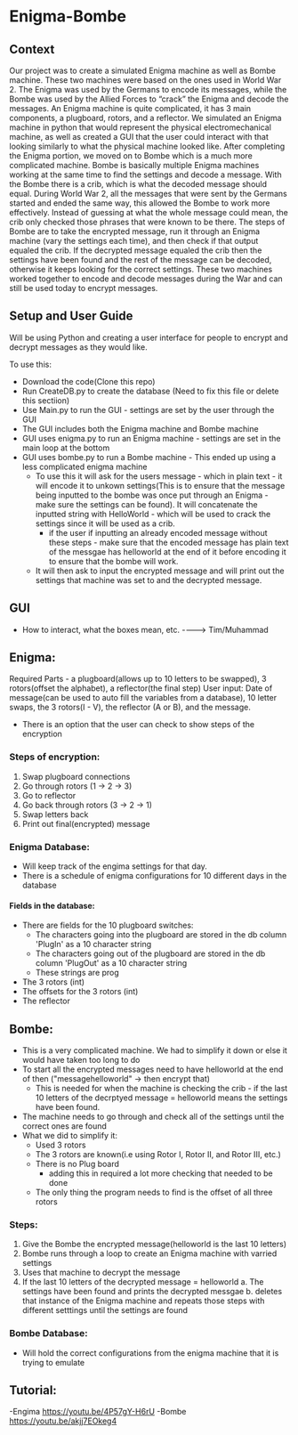 # Enigma-Bombe

## Context
Our project was to create a simulated Enigma machine as well as Bombe machine. These two machines were based on the ones used in World War 2. The Enigma was used by the Germans to encode its messages, while the Bombe was used by the Allied Forces to “crack” the Enigma and decode the messages. An Enigma machine is quite complicated, it has 3 main components, a plugboard, rotors, and a reflector. We simulated an Enigma machine in python that would represent the physical electromechanical machine, as well as created a GUI that the user could interact with that looking similarly to what the physical machine looked like. After completing the Enigma portion, we moved on to Bombe which is a much more complicated machine. Bombe is basically multiple Enigma machines working at the same time to find the settings and decode a message. With the Bombe there is a crib, which is what the decoded message should equal. During World War 2, all the messages that were sent by the Germans started and ended the same way, this allowed the Bombe to work more effectively. Instead of guessing at what the whole message could mean, the crib only checked those phrases that were known to be there. The steps of Bombe are to take the encrypted message, run it through an Enigma machine (vary the settings each time), and then check if that output equaled the crib. If the decrypted message equaled the crib then the settings have been found and the rest of the message can be decoded, otherwise it keeps looking for the correct settings. These two machines worked together to encode and decode messages during the War and can still be used today to encrypt messages. 



## Setup and User Guide
Will be using Python and creating a user interface for people to encrypt and decrypt messages as they would like.

To use this: 
- Download the code(Clone this repo)
- Run CreateDB.py to create the database (Need to fix this file or delete this sectiion)
- Use Main.py to run the GUI - settings are set by the user through the GUI
- The GUI includes both the Enigma machine and Bombe machine
- GUI uses enigma.py to run an Enigma machine - settings are set in the main loop at the bottom
- GUI uses bombe.py to run a Bombe machine - This ended up using a less complicated enigma machine
  - To use this it will ask for the users message - which in plain text - it will encode it to unkown settings(This is to ensure that the message being inputted to the bombe 
  was once put through an Enigma - make sure the settings can be found). It will concatenate the inputted string with HelloWorld - which will be used to crack the settings 
  since it will be used as a crib.
    - if the user if inputting an already encoded message without these steps - make sure that the encoded message has plain text of the messgae has helloworld at the end of it
    before encoding it to ensure that the bombe will work.
  - It will then ask to input the encrypted message and will print out the settings that machine was set to and the decrypted message.

## GUI
- How to interact, what the boxes mean, etc. ----> Tim/Muhammad

## Enigma:
Required Parts - a plugboard(allows up to 10 letters to be swapped), 3 rotors(offset the alphabet), a reflector(the final step)
User input: Date of message(can be used to auto fill the variables from a database), 10 letter swaps, the 3 rotors(I - V), the reflector (A or B), and the message.
- There is an option that the user can check to show steps of the encryption

### Steps of encryption:
1. Swap plugboard connections
2. Go through rotors (1 -> 2 -> 3)
3. Go to reflector
4. Go back through rotors (3 -> 2 -> 1)
5. Swap letters back 
6. Print out final(encrypted) message

### Enigma Database:
- Will keep track of the engima settings for that day. 
- There is a schedule of enigma configurations for 10 different days in the database
#### Fields in the database: 
- There are fields for the 10 plugboard switches:
  - The characters going into the plugboard are stored in the db column 'PlugIn' as a 10 character string
  - The characters going out of the plugboard are stored in the db column 'PlugOut' as a 10 character string
  - These strings are prog
- The 3 rotors (int)
- The offsets for the 3 rotors (int)
- The reflector

## Bombe:
- This is a very complicated machine. We had to simplify it down or else it would have taken too long to do
- To start all the encrypted messages need to have helloworld at the end of then ("messagehelloworld" -> then encrypt that)
  - This is needed for when the machine is checking the crib - if the last 10 letters of the decrptyed message = helloworld 
    means the settings have been found.
- The machine needs to go through and check all of the settings until the correct ones are found
- What we did to simplify it:
  - Used 3 rotors
  - The 3 rotors are known(i.e using Rotor I, Rotor II, and Rotor III, etc.)
  - There is no Plug board
    - adding this in required a lot more checking that needed to be done
   - The only thing the program needs to find is the offset of all three rotors

### Steps:
1. Give the Bombe the encrypted message(helloworld is the last 10 letters)
2. Bombe runs through a loop to create an Enigma machine with varried settings
3. Uses that machine to decrypt the message
4. If the last 10 letters of the decrypted message = helloworld
  a. The settings have been found and prints the decrypted messgae
  b. deletes that instance of the Enigma machine and repeats those steps with different setttings until the settings are found

### Bombe Database:
- Will hold the correct configurations from the enigma machine that it is trying to emulate

## Tutorial:
-Engima https://youtu.be/4P57gY-H6rU
-Bombe https://youtu.be/akjj7EOkeg4
